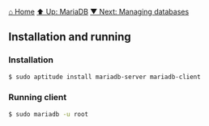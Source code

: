 [⌂ Home](../../README.md)
[⬆ Up: MariaDB](README.md)
[▼ Next: Managing databases](managing_databases.md)

## Installation and running

### Installation

```bash
$ sudo aptitude install mariadb-server mariadb-client
```

### Running client

```bash
$ sudo mariadb -u root
```
